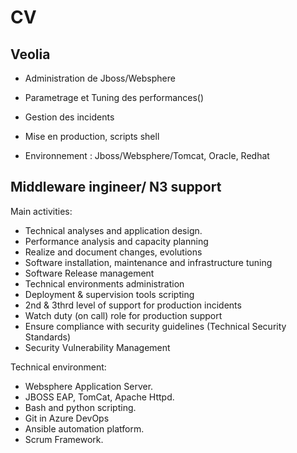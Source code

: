 CV 
========

Veolia
----------
- Administration de Jboss/Websphere
- Parametrage et Tuning des performances()
- Gestion des incidents
- Mise en production, scripts shell

- Environnement : Jboss/Websphere/Tomcat, Oracle, Redhat


Middleware ingineer/ N3 support
-------------------------------------
Main activities:
- Technical analyses and application design.
- Performance analysis and capacity planning
- Realize and document changes, evolutions
- Software installation, maintenance and infrastructure tuning
- Software Release management
- Technical environments administration
- Deployment & supervision tools scripting
- 2nd & 3thrd level of support for production incidents
- Watch duty (on call) role for production support
- Ensure compliance with security guidelines (Technical Security Standards)
- Security Vulnerability Management

Technical environment:
- Websphere Application Server.
- JBOSS EAP, TomCat, Apache Httpd.
- Bash and python scripting.
- Git in Azure DevOps
- Ansible automation platform.
- Scrum Framework.
 
